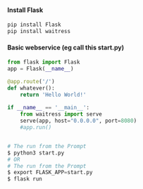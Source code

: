 #### Install Flask
```python
pip install Flask
pip install waitress
```

#### Basic webservice (eg call this start.py)
```python
from flask import Flask
app = Flask(__name__)

@app.route('/')
def whatever():
    return 'Hello World!'
    
if __name__ == '__main__':
    from waitress import serve
    serve(app, host="0.0.0.0", port=8080)
    #app.run()


# The run from the Prompt    
$ python3 start.py
# OR
# The run from the Prompt    
$ export FLASK_APP=start.py
$ flask run    
```



